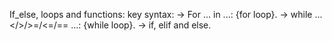 If_else, loops and functions:
key syntax: -> For ... in ...: {for loop}.
            -> while ... </>/>=/<=/== ...: {while loop}.
            -> if, elif and else.
